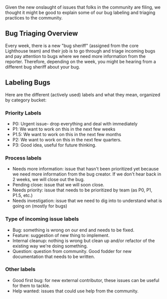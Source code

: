 Given the new onslaught of issues that folks in the community are filing, we thought it might be good to explain some of our 
bug labeling and triaging practices to the community. 

## Bug Triaging Overview
Every week, there is a new "bug sheriff" (assigned from the core Lighthouse team) and their job is to go through and triage incoming bugs and pay attention to bugs
where we need more information from the reporter. Therefore, depending on the week, you might be hearing from a different 
bug sheriff about your bug. 

## Labeling Bugs

Here are the different (actively used) labels and what they mean, organized by category bucket: 

### Priority Labels
- P0: Urgent issue- drop everything and deal with immediately
- P1: We want to work on this in the next few weeks
- P1.5: We want to work on this in the next few months
- P2: We want to work on this in the next few quarters. 
- P3: Good idea, useful for future thinking. 

### Process labels 
- Needs more information: issue that hasn't been prioritized yet because we need more information from the bug creator. If we don't hear back in 2 weeks, we will close out the bug. 
- Pending close: issue that we will soon close. 
- Needs priority: issue that needs to be prioritized by team (as P0, P1, P1.5, etc.)
- Needs investigation: issue that we need to dig into to understand what is going on (mostly for bugs)

### Type of incoming issue labels
- Bug: something is wrong on our end and needs to be fixed. 
- Feature: suggestion of new thing to implement. 
- Internal cleanup: nothing is wrong but clean up and/or refactor of the existing way we're doing something. 
- Question: question from community. Good fodder for new documentation that needs to be written. 

### Other labels
- Good first bug: for new external contributor, these issues can be useful for them to tackle. 
- Help wanted: issues that could use help from the community. 

